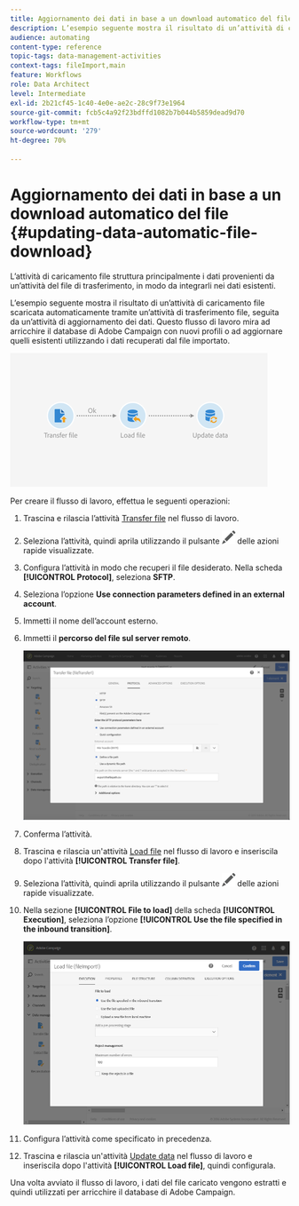 ```yaml
---
title: Aggiornamento dei dati in base a un download automatico del file
description: L’esempio seguente mostra il risultato di un’attività di caricamento file scaricata automaticamente tramite un’attività di trasferimento file, seguita da un’attività di aggiornamento dati.
audience: automating
content-type: reference
topic-tags: data-management-activities
context-tags: fileImport,main
feature: Workflows
role: Data Architect
level: Intermediate
exl-id: 2b21cf45-1c40-4e0e-ae2c-28c9f73e1964
source-git-commit: fcb5c4a92f23bdffd1082b7b044b5859dead9d70
workflow-type: tm+mt
source-wordcount: '279'
ht-degree: 70%

---
```


# Aggiornamento dei dati in base a un download automatico del file {#updating-data-automatic-file-download}

L’attività di caricamento file struttura principalmente i dati provenienti da un’attività del file di trasferimento, in modo da integrarli nei dati esistenti.

L’esempio seguente mostra il risultato di un’attività di caricamento file scaricata automaticamente tramite un’attività di trasferimento file, seguita da un’attività di aggiornamento dei dati. Questo flusso di lavoro mira ad arricchire il database di Adobe Campaign con nuovi profili o ad aggiornare quelli esistenti utilizzando i dati recuperati dal file importato.

![](assets/load_file_workflow_ex1.png)

Per creare il flusso di lavoro, effettua le seguenti operazioni:

1. Trascina e rilascia l’attività [Transfer file](../../automating/using/transfer-file.md) nel flusso di lavoro.
1. Seleziona l’attività, quindi aprila utilizzando il pulsante ![](assets/edit_darkgrey-24px.png) delle azioni rapide visualizzate.
1. Configura l’attività in modo che recuperi il file desiderato. Nella scheda **[!UICONTROL Protocol]**, seleziona **SFTP**.
1. Seleziona l’opzione **Use connection parameters defined in an external account**.
1. Immetti il nome dell’account esterno.
1. Immetti il **percorso del file sul server remoto**.

   ![](assets/wkf_file_transfer_07.png)

1. Conferma l’attività.
1. Trascina e rilascia un&#39;attività [Load file](../../automating/using/load-file.md) nel flusso di lavoro e inseriscila dopo l&#39;attività **[!UICONTROL Transfer file]**.
1. Seleziona l’attività, quindi aprila utilizzando il pulsante ![](assets/edit_darkgrey-24px.png) delle azioni rapide visualizzate.
1. Nella sezione **[!UICONTROL File to load]** della scheda **[!UICONTROL Execution]**, seleziona l’opzione **[!UICONTROL Use the file specified in the inbound transition]**.

   ![](assets/wkf_file_loading8.png)

1. Configura l’attività come specificato in precedenza.
1. Trascina e rilascia un&#39;attività [Update data](../../automating/using/update-data.md) nel flusso di lavoro e inseriscila dopo l&#39;attività **[!UICONTROL Load file]**, quindi configurala.

Una volta avviato il flusso di lavoro, i dati del file caricato vengono estratti e quindi utilizzati per arricchire il database di Adobe Campaign.

